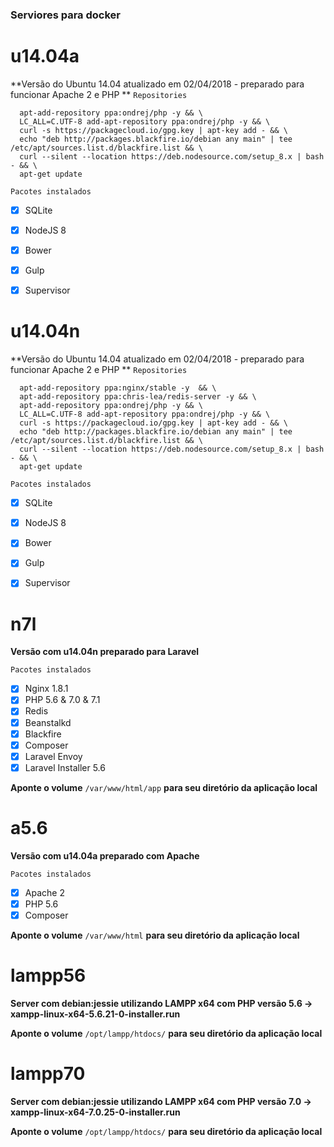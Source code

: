 ### Serviores para docker

# u14.04a
**Versão do Ubuntu 14.04 atualizado em 02/04/2018 - preparado para funcionar Apache 2 e PHP **
`Repositories`
  ```
    apt-add-repository ppa:ondrej/php -y && \
    LC_ALL=C.UTF-8 add-apt-repository ppa:ondrej/php -y && \  
    curl -s https://packagecloud.io/gpg.key | apt-key add - && \
    echo "deb http://packages.blackfire.io/debian any main" | tee /etc/apt/sources.list.d/blackfire.list && \
    curl --silent --location https://deb.nodesource.com/setup_8.x | bash - && \
    apt-get update
  ``` 

`Pacotes instalados`
- [x] SQLite
- [x] NodeJS 8
- [x] Bower
- [x] Gulp
- [x] Supervisor



# u14.04n
**Versão do Ubuntu 14.04 atualizado em 02/04/2018 - preparado para funcionar Apache 2 e PHP **
`Repositories`
  ```
    apt-add-repository ppa:nginx/stable -y  && \
    apt-add-repository ppa:chris-lea/redis-server -y && \
    apt-add-repository ppa:ondrej/php -y && \
    LC_ALL=C.UTF-8 add-apt-repository ppa:ondrej/php -y && \  
    curl -s https://packagecloud.io/gpg.key | apt-key add - && \
    echo "deb http://packages.blackfire.io/debian any main" | tee /etc/apt/sources.list.d/blackfire.list && \
    curl --silent --location https://deb.nodesource.com/setup_8.x | bash - && \
    apt-get update
  ``` 

`Pacotes instalados`
- [x] SQLite
- [x] NodeJS 8
- [x] Bower
- [x] Gulp
- [x] Supervisor


# n7l
**Versão com u14.04n preparado para Laravel**

`Pacotes instalados`
- [x] Nginx 1.8.1
- [x] PHP 5.6 & 7.0 & 7.1
- [x] Redis
- [x] Beanstalkd
- [x] Blackfire
- [x] Composer
- [x] Laravel Envoy
- [x] Laravel Installer 5.6

**Aponte o volume** `/var/www/html/app` **para seu diretório da aplicação local**



# a5.6
**Versão com u14.04a preparado com Apache**

`Pacotes instalados`
- [x] Apache 2
- [x] PHP 5.6
- [x] Composer

**Aponte o volume** `/var/www/html` **para seu diretório da aplicação local**



# lampp56
**Server com debian:jessie utilizando LAMPP x64 com PHP versão 5.6 -> xampp-linux-x64-5.6.21-0-installer.run**

**Aponte o volume** `/opt/lampp/htdocs/` **para seu diretório da aplicação local**


# lampp70
**Server com debian:jessie utilizando LAMPP x64 com PHP versão 7.0 -> xampp-linux-x64-7.0.25-0-installer.run**

**Aponte o volume** `/opt/lampp/htdocs/` **para seu diretório da aplicação local**
